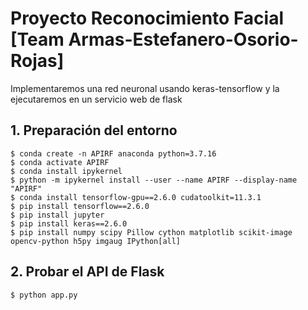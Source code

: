 # Proyecto Reconocimiento Facial [Team Armas-Estefanero-Osorio-Rojas]

Implementaremos una red neuronal usando keras-tensorflow y la ejecutaremos en un servicio web de flask

## 1. Preparación del entorno
    $ conda create -n APIRF anaconda python=3.7.16
    $ conda activate APIRF
    $ conda install ipykernel
    $ python -m ipykernel install --user --name APIRF --display-name "APIRF"
    $ conda install tensorflow-gpu==2.6.0 cudatoolkit=11.3.1
    $ pip install tensorflow==2.6.0
    $ pip install jupyter
    $ pip install keras==2.6.0
    $ pip install numpy scipy Pillow cython matplotlib scikit-image opencv-python h5py imgaug IPython[all]
    
## 2. Probar el API de Flask

    $ python app.py

